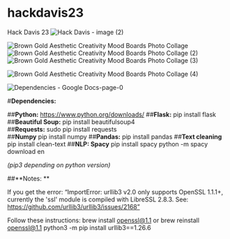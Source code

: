 # hackdavis23
Hack Davis 23
![Hack Davis - image (2)](https://github.com/ainekeenan/hackdavis23/assets/100050987/86986281-cf5e-4d85-ac94-d35ac18cc4d0)

![Brown Gold Aesthetic Creativity Mood Boards Photo Collage](https://github.com/ainekeenan/hackdavis23/assets/100050987/25fef853-f664-4769-99e7-f7bf8fbf5573)
![Brown Gold Aesthetic Creativity Mood Boards Photo Collage (2)](https://github.com/ainekeenan/hackdavis23/assets/100050987/f10c55e1-b0ce-4fee-ba5f-5cb088a51062)
![Brown Gold Aesthetic Creativity Mood Boards Photo Collage (3)](https://github.com/ainekeenan/hackdavis23/assets/100050987/ea41b011-fad0-4e67-9193-ccb53cbb7f04)


![Brown Gold Aesthetic Creativity Mood Boards Photo Collage (4)](https://github.com/ainekeenan/hackdavis23/assets/100050987/c980397e-df75-46cc-aa1c-7e53b23bff01)


![Dependencies - Google Docs-page-0](https://github.com/ainekeenan/hackdavis23/assets/100050987/6460dd11-7a36-4c2d-a03e-fc7915cde60a)



#**Dependencies:**

##**Python:** https://www.python.org/downloads/
##**Flask:**
pip install flask    
##**Beautiful Soup:**
 	pip install beautifulsoup4    
##**Requests:**
 	sudo pip install requests  
##**Numpy**
 	pip install numpy
##**Pandas:**
 	pip install pandas
##**Text cleaning**
pip install clean-text
##**NLP: Spacy**
pip install spacy
 	python -m spacy download en

 *(pip3 depending on python version)*

##**Notes: **

If you get the error:
“ImportError: urllib3 v2.0 only supports OpenSSL 1.1.1+, currently the 'ssl' module is compiled with LibreSSL 2.8.3. See: https://github.com/urllib3/urllib3/issues/2168”
 
 Follow these instructions:
brew install openssl@1.1  or brew reinstall openssl@1.1
python3 -m pip install urllib3==1.26.6  


